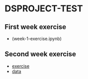 # DSPROJECT-TEST

## First week exercise

- (week-1-exercise.ipynb)

## Second week exercise

- [exercise](week-2-exercise.ipynb)
- [data](data/covid)
